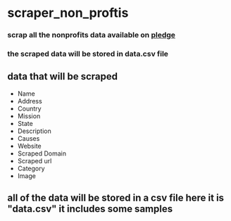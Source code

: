 # scraper_non_proftis

### scrap all the nonprofits data available on [pledge](https://www.pledge.to/organizations)

### the scraped data will be stored in data.csv file

## data that will be scraped 
-  Name 
-  Address
-  Country
-  Mission
-  State
-  Description
-  Causes
-  Website
-  Scraped Domain 
-  Scraped url
-  Category
-  Image 

## all of the data will be stored in a csv file here it is "data.csv" it includes some samples